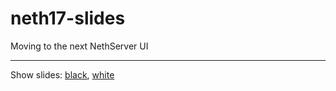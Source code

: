 # neth17-slides
Moving to the next NethServer UI

---

Show slides: [black](https://davideprincipi.github.io/neth17-slides), [white](https://davideprincipi.github.io/neth17-slides/white)